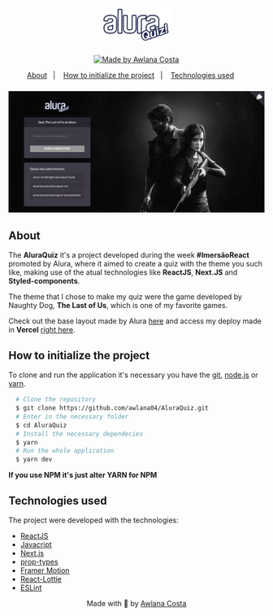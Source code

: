 <h1 align="center">
  <img src="./.github/logo.png" />
</h1>

<p align="center">
   <a href="https://github.com/awlana04">
    <img alt="Made by Awlana Costa" src="https://img.shields.io/badge/made%20by-Awlana Costa-%2300FF00">
  </a>
</p>

<p align="center">
  <a href="#about">About</a>&nbsp;&nbsp;&nbsp;|&nbsp;&nbsp;&nbsp;
  <a href="#how-to-initialize-the-project">How to initialize the project</a>&nbsp;&nbsp;&nbsp;|&nbsp;&nbsp;&nbsp;
  <a href="#technologies-used">Technologies used</a>&nbsp;&nbsp;&nbsp;&nbsp;&nbsp;&nbsp;
</p>

<h3>
  <img src="./.github/banner01.png" />
</h3>


## About

The **AluraQuiz** it's a project developed during the week **#ImersãoReact** promoted by Alura, where it aimed to create a quiz with the theme you such like, making use of the atual technologies like **ReactJS**, **Next.JS** and **Styled-components**.

The theme that I chose to make my quiz were the game developed by Naughty Dog, **The Last of Us**, which is one of my favorite games.

Check out the base layout made by Alura [here](https://www.figma.com/file/h7xA3Ilt0mzjWUKcWSfnsp/AluraQuiz-(Copy)?node-id=0%3A1) and access my deploy made in **Vercel** [right here](https://alura-quiz.awlana04.vercel.app/).

## How to initialize the project

To clone and run the application it's necessary you have the [git](https://git-scm.com/), [node.js](https://nodejs.org/en/) or [yarn](https://yarnpkg.com/).

```bash
  # Clone the repository
  $ git clone https://github.com/awlana04/AluraQuiz.git
  # Enter in the necessary folder
  $ cd AluraQuiz
  # Install the necessary dependecies
  $ yarn
  # Run the whole application
  $ yarn dev
```

**If you use NPM it's just alter YARN for NPM**

## Technologies used

The project were developed with the technologies:

- [ReactJS](https://pt-br.reactjs.org/)
- [Javacript](https://developer.mozilla.org/pt-BR/docs/Web/JavaScript)
- [Next.js](https://nextjs.org/)
- [prop-types](https://www.npmjs.com/package/prop-types)
- [Framer Motion](https://www.framer.com/motion/)
- [React-Lottie](https://www.npmjs.com/package/@crello/react-lottie)
- [ESLint](https://eslint.org/)

<p align='center'>
  Made with 💙 by <a href='https://github.com/awlana04'> Awlana Costa </a>
</p>